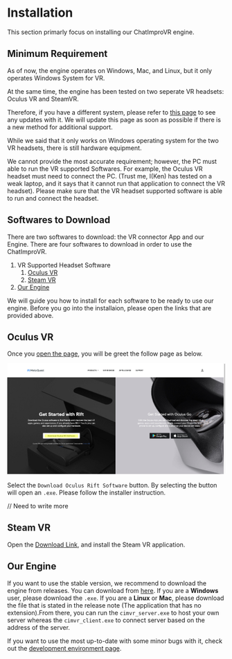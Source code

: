 # Installation
This section primarly focus on installing our ChatImproVR engine.

## Minimum Requirement
As of now, the engine operates on Windows, Mac, and Linux, but it only operates Windows System for VR.  

At the same time, the engine has been tested on two seperate VR headsets: Oculus VR and SteamVR. 

Therefore, if you have a different system, please refer to [this page](https://github.com/ChatImproVR/chatimprovr/issues/82) to see any updates with it. We will update this page as soon as possible if there is a new method for additional support. 

While we said that it only works on Windows operating system for the two VR headsets, there is still hardware equipment.

We cannot provide the most accurate requirement; however, the PC must able to run the VR supported Softwares. For example, the Oculus VR headset must need to connect the PC. (Trust me, I(Ken) has tested on a weak laptop, and it says that it cannot run that application to connect the VR headset). Please make sure that the VR headset supported software is able to run and connect the headset. 

## Softwares to Download
There are two softwares to download: the VR connector App and our Engine.
There are four softwares to download in order to use the ChatImproVR.

1. VR Supported Headset Software
   1. [Oculus VR](#oculus-vr)
   2. [Steam VR](#steam-vr)
2. [Our Engine](#our-engine)

We will guide you how to install for each software to be ready to use our engine. Before you go into the installaion, please open the links that are provided above.

## Oculus VR
Once you [open the page](https://www.oculus.com/Setup/), you will be greet the follow page as below.

![Oculus Download Page](./images/oculus_download_page.png)

Select the `Download Oculus Rift Software` button. By selecting the button will open an `.exe`. Please follow the installer instruction.

// Need to write more

## Steam VR
Open the [Download Link](https://store.steampowered.com/app/250820/SteamVR/), and install the Steam VR application.

## Our Engine
If you want to use the stable version, we recommend to download the engine from releases. You can download from [here](https://github.com/ChatImproVR/chatimprovr/releases). If you are a **Windows** user, please download the `.exe`. If you are a **Linux** or **Mac**, please download the file that is stated in the release note (The application that has no extension).From there, you can run the `cimvr_server.exe` to host your own server whereas the `cimvr_client.exe` to connect server based on the address of the server.

If you want to use the most up-to-date with some minor bugs with it, check out the [development environment page](./development_environment.md).